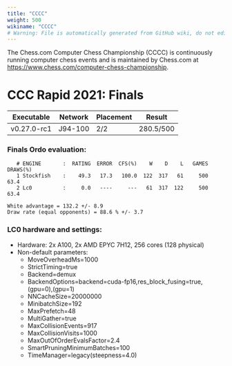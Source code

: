 ```yaml
---
title: "CCCC"
weight: 500
wikiname: "CCCC"
# Warning: File is automatically generated from GitHub wiki, do not edit by hand.
---
```

The Chess.com Computer Chess Championship (CCCC) is continuously running computer chess events and is maintained by Chess.com at https://www.chess.com/computer-chess-championship.

# CCC Rapid 2021: Finals
|    Executable      |     Network       |  Placement |   Result  |                                                                                                              
| ------------------ | ----------------- | ---------- | --------- | 
|     v0.27.0-rc1    |     J94-100       |     2/2    | 280.5/500 |

### Finals Ordo evaluation:
```
   # ENGINE       :  RATING  ERROR  CFS(%)    W    D    L   GAMES  DRAWS(%)
   1 Stockfish    :    49.3   17.3   100.0  122  317   61     500      63.4
   2 Lc0          :     0.0   ----     ---   61  317  122     500      63.4

White advantage = 132.2 +/- 8.9
Draw rate (equal opponents) = 88.6 % +/- 3.7
```
### LC0 hardware and settings:
* Hardware: 2x A100, 2x AMD EPYC 7H12, 256 cores (128 physical)
* Non-default parameters:
  * MoveOverheadMs=1000
  * StrictTiming=true
  * Backend=demux
  * BackendOptions=backend=cuda-fp16,res_block_fusing=true,(gpu=0),(gpu=1)
  * NNCacheSize=20000000
  * MinibatchSize=192
  * MaxPrefetch=48
  * MultiGather=true
  * MaxCollisionEvents=917
  * MaxCollisionVisits=1000
  * MaxOutOfOrderEvalsFactor=2.4
  * SmartPruningMinimumBatches=100
  * TimeManager=legacy(steepness=4.0)
